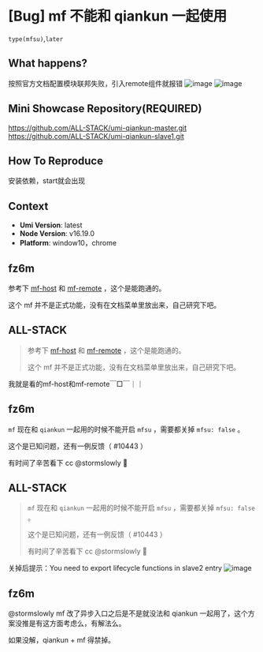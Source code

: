 # [Bug] mf 不能和 qiankun 一起使用

`type(mfsu)`,`later`

<!--
感谢您向我们反馈问题，为了高效的解决问题，我们期望你能提供以下信息：
-->

## What happens?

按照官方文档配置模块联邦失败，引入remote组件就报错
![image](https://user-images.githubusercontent.com/24264872/229075083-a34805a2-84bb-43a3-80c0-b6e9fe8593d0.png)
![image](https://user-images.githubusercontent.com/24264872/229075271-288343fc-01ad-4280-a518-7714f606f142.png)

## Mini Showcase Repository(REQUIRED)

https://github.com/ALL-STACK/umi-qiankun-master.git
https://github.com/ALL-STACK/umi-qiankun-slave1.git

## How To Reproduce

安装依赖，start就会出现

<!-- 请提供复现链接/步骤，错误日志以及相关配置 -->

## Context

- **Umi Version**: latest
- **Node Version**: v16.19.0
- **Platform**: window10，chrome

## fz6m

参考下 [mf-host](https://github.com/umijs/umi/tree/master/examples/mf-host) 和 [mf-remote](https://github.com/umijs/umi/tree/master/examples/mf-remote) ，这个是能跑通的。

这个 mf 并不是正式功能，没有在文档菜单里放出来，自己研究下吧。

## ALL-STACK

> 参考下 [mf-host](https://github.com/umijs/umi/tree/master/examples/mf-host) 和 [mf-remote](https://github.com/umijs/umi/tree/master/examples/mf-remote) ，这个是能跑通的。
>
> 这个 mf 并不是正式功能，没有在文档菜单里放出来，自己研究下吧。

我就是看的mf-host和mf-remote￣□￣｜｜

## fz6m

`mf` 现在和 `qiankun` 一起用的时候不能开启 `mfsu` ，需要都关掉 `mfsu: false` 。

这个是已知问题，还有一例反馈（ #10443 ）

有时间了辛苦看下 cc @stormslowly 🌹

## ALL-STACK

> `mf` 现在和 `qiankun` 一起用的时候不能开启 `mfsu` ，需要都关掉 `mfsu: false` 。
>
> 这个是已知问题，还有一例反馈（ #10443 ）
>
> 有时间了辛苦看下 cc @stormslowly 🌹

关掉后提示：You need to export lifecycle functions in slave2 entry
![image](https://user-images.githubusercontent.com/24264872/229330260-9795db4e-79bf-4188-b2b9-65e1880d22e0.png)

## fz6m

@stormslowly mf 改了异步入口之后是不是就没法和 qiankun 一起用了，这个方案没推是有这方面考虑么，有解法么。

如果没解，qiankun + mf 得禁掉。
